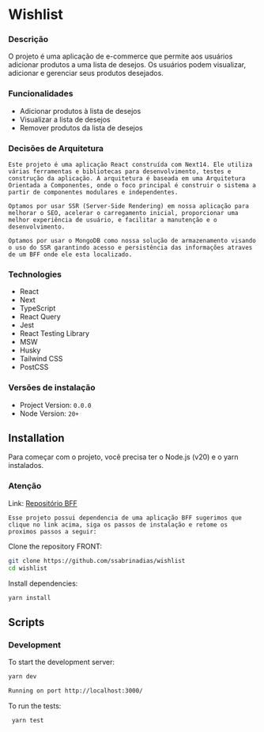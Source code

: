 # Wishlist

### Descrição

O projeto é uma aplicação de e-commerce que permite aos usuários adicionar produtos a uma lista de desejos. Os usuários podem visualizar, adicionar e gerenciar seus produtos desejados.

### Funcionalidades

- Adicionar produtos à lista de desejos
- Visualizar a lista de desejos
- Remover produtos da lista de desejos

### Decisões de Arquitetura

    Este projeto é uma aplicação React construída com Next14. Ele utiliza várias ferramentas e bibliotecas para desenvolvimento, testes e construção da aplicação. A arquitetura é baseada em uma Arquitetura Orientada a Componentes, onde o foco principal é construir o sistema a partir de componentes modulares e independentes.

    Optamos por usar SSR (Server-Side Rendering) em nossa aplicação para melhorar o SEO, acelerar o carregamento inicial, proporcionar uma melhor experiência de usuário, e facilitar a manutenção e o desenvolvimento.

    Optamos por usar o MongoDB como nossa solução de armazenamento visando o uso do SSR garantindo acesso e persistência das informações atraves de um BFF onde ele esta localizado.

### Technologies

- React
- Next
- TypeScript
- React Query
- Jest
- React Testing Library
- MSW
- Husky
- Tailwind CSS
- PostCSS

### Versões de instalação

- Project Version: `0.0.0`
- Node Version: `20+`

## Installation

Para começar com o projeto, você precisa ter o Node.js (v20) e o yarn instalados.

### Atenção

Link: [Repositório BFF](doc:https://github.com/ssabrinadias/wishlist-bff)

```
Esse projeto possui dependencia de uma aplicação BFF sugerimos que clique no link acima, siga os passos de instalação e retome os proximos passos a seguir:
```

Clone the repository FRONT:

```bash
git clone https://github.com/ssabrinadias/wishlist
cd wishlist
```

Install dependencies:

```bash
yarn install
```

## Scripts

### Development

To start the development server:

```bash
yarn dev

Running on port http://localhost:3000/
```

To run the tests:

```bash
 yarn test
```
